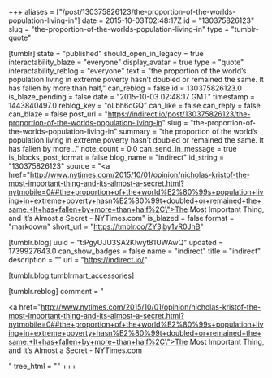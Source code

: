 +++
aliases = ["/post/130375826123/the-proportion-of-the-worlds-population-living-in"]
date = 2015-10-03T02:48:17Z
id = "130375826123"
slug = "the-proportion-of-the-worlds-population-living-in"
type = "tumblr-quote"

[tumblr]
state = "published"
should_open_in_legacy = true
interactability_blaze = "everyone"
display_avatar = true
type = "quote"
interactability_reblog = "everyone"
text = "the proportion of the world’s population living in extreme poverty hasn’t doubled or remained the same. It has fallen by more than half,"
can_reblog = false
id = 130375826123.0
is_blaze_pending = false
date = "2015-10-03 02:48:17 GMT"
timestamp = 1443840497.0
reblog_key = "oLbh6dGQ"
can_like = false
can_reply = false
can_blaze = false
post_url = "https://indirect.io/post/130375826123/the-proportion-of-the-worlds-population-living-in"
slug = "the-proportion-of-the-worlds-population-living-in"
summary = "the proportion of the world’s population living in extreme poverty hasn’t doubled or remained the same. It has fallen by more..."
note_count = 0.0
can_send_in_message = true
is_blocks_post_format = false
blog_name = "indirect"
id_string = "130375826123"
source = "<a href=\"http://www.nytimes.com/2015/10/01/opinion/nicholas-kristof-the-most-important-thing-and-its-almost-a-secret.html?nytmobile=0##the+proportion+of+the+world%E2%80%99s+population+living+in+extreme+poverty+hasn%E2%80%99t+doubled+or+remained+the+same.+It+has+fallen+by+more+than+half%2C\">The Most Important Thing, and It’s Almost a Secret - NYTimes.com</a>"
is_blazed = false
format = "markdown"
short_url = "https://tmblr.co/ZY3jby1vR0JhB"

[tumblr.blog]
uuid = "t:PgyUJU3SA2Klwyt81UWAwQ"
updated = 1739927643.0
can_show_badges = false
name = "indirect"
title = "indirect"
description = ""
url = "https://indirect.io/"

[tumblr.blog.tumblrmart_accessories]

[tumblr.reblog]
comment = "<p><a href=\"http://www.nytimes.com/2015/10/01/opinion/nicholas-kristof-the-most-important-thing-and-its-almost-a-secret.html?nytmobile=0##the+proportion+of+the+world%E2%80%99s+population+living+in+extreme+poverty+hasn%E2%80%99t+doubled+or+remained+the+same.+It+has+fallen+by+more+than+half%2C\">The Most Important Thing, and It’s Almost a Secret - NYTimes.com</a></p>"
tree_html = ""
+++
